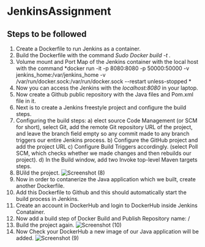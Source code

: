 # JenkinsAssignment

## Steps to be followed
1) Create a Dockerfile to run Jenkins as a container.
2) Build the Dockerfile with the command  *Sudo Docker build -t <image-name> .*
3) Volume mount and Port Map of the Jenkins container with the local host with the command *docker run -it -p 8080:8080 -p 50000:50000 -v jenkins_home:/var/jenkins_home -v /var/run/docker.sock:/var/run/docker.sock --restart unless-stopped   <docker image> *
4) Now you can access the Jenkins with the *localhost:8080* in your laptop.
5) Now create a Github public repository with the Java files and Pom.xml file in it.
6) Next is to create a Jenkins freestyle project and configure the build steps.
7) Configuring the build steps:
    a) elect source Code Management (or SCM for short), select Git, add the remote Git repository URL of the project, and leave        the branch field empty so any commit made to any branch triggers our entire Jenkins process.
    b) Configure the GitHub project and add the project URL
    c) Configure Build Triggers accordingly. (select Poll SCM, which checks whether we made changes and then rebuilds our               project).
    d) In the Build window, add two Invoke top-level Maven targets steps.
8) BUild the project.
![Screenshot (8)](https://github.com/saiTA21/JenkinsAssignment/assets/152283229/a70443a2-fd8b-4719-aa52-88bcc7ec4870)
9) Now in order to contanerize the Java application which we built, create another Dockerfile.
10) Add this Dockerfile to Github and this should automatically start the build process in Jenkins.
11) Create an account in DockerHub and login to DockerHub inside Jenkins Conatainer.
12) Now add a build step of Docker Build and Publish Repository name: <your repo> /<docker-image>
13) Build the project again.
![Screenshot (10)](https://github.com/saiTA21/JenkinsAssignment/assets/152283229/08eea51a-1a49-488f-8656-6b01e7fd750c)
14) Now Check your DockerHub a new image of our Java application will be added.
![Screenshot (9)](https://github.com/saiTA21/JenkinsAssignment/assets/152283229/07e75063-dd97-439e-9b95-b87e0de960dd)





